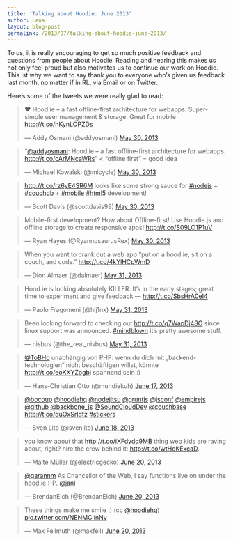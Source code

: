 ```yaml
---
title: 'Talking about Hoodie: June 2013'
author: Lena
layout: blog-post
permalink: /2013/07/talking-about-hoodie-june-2013/
---
```

To us, it is really encouraging to get so much positive feedback and questions from people about Hoodie. Reading and hearing this makes us not only feel proud but also motivates us to continue our work on Hoodie. This ist why we want to say thank you to everyone who’s given us feedback last month, no matter if in RL, via Email or on Twitter.

Here’s some of the tweets we were really glad to read:

<blockquote class="twitter-tweet">
  <p>
    ❤ Hood.ie &#8211; a fast offline-first architecture for webapps. Super-simple user management & storage. Great for mobile <a href="http://t.co/nKynLOPZDs">http://t.co/nKynLOPZDs</a>
  </p>

  <p>
    — Addy Osmani (@addyosmani) <a href="https://twitter.com/addyosmani/statuses/340094925997735936">May 30, 2013</a>
  </p>
</blockquote>

<!--more-->

<blockquote class="twitter-tweet">
  <p>
    “<a href="https://twitter.com/addyosmani">@addyosmani</a>: Hood.ie &#8211; a fast offline-first architecture for webapps. <a href="http://t.co/cArMNcaWRs">http://t.co/cArMNcaWRs</a>” < &#8220;offline first&#8221; = good idea
  </p>

  <p>
    — Michael Kowalski (@micycle) <a href="https://twitter.com/micycle/statuses/340098169612402690">May 30, 2013</a>
  </p>
</blockquote>

<blockquote class="twitter-tweet">
  <p>
    <a href="http://t.co/rz6yE4SR6M">http://t.co/rz6yE4SR6M</a> looks like some strong sauce for <a href="https://twitter.com/search?q=%23nodejs&src=hash">#nodejs</a> + <a href="https://twitter.com/search?q=%23couchdb&src=hash">#couchdb</a> + <a href="https://twitter.com/search?q=%23mobile&src=hash">#mobile</a> <a href="https://twitter.com/search?q=%23html5&src=hash">#html5</a> development!
  </p>

  <p>
    — Scott Davis (@scottdavis99) <a href="https://twitter.com/scottdavis99/statuses/340122071449358338">May 30, 2013</a>
  </p>
</blockquote>

<blockquote class="twitter-tweet">
  <p>
    Mobile-first development? How about Offline-first! Use Hoodie.js and offline storage to create responsive apps! <a href="http://t.co/S09LO1P1uV">http://t.co/S09LO1P1uV</a>
  </p>

  <p>
    — Ryan Hayes (@RyannosaurusRex) <a href="https://twitter.com/RyannosaurusRex/statuses/340131021704015872">May 30, 2013</a>
  </p>
</blockquote>

<blockquote class="twitter-tweet">
  <p>
    When you want to crank out a web app &#8220;put on a hood.ie, sit on a couch, and code.&#8221; <a href="http://t.co/4kYlHCpWmD">http://t.co/4kYlHCpWmD</a>
  </p>

  <p>
    — Dion Almaer (@dalmaer) <a href="https://twitter.com/dalmaer/statuses/340509799332581377">May 31, 2013</a>
  </p>
</blockquote>

<blockquote class="twitter-tweet">
  <p>
    Hood.ie is looking absolutely KILLER. It&#8217;s in the early stages; great time to experiment and give feedback &#8212; <a href="http://t.co/SbsHrA0eI4">http://t.co/SbsHrA0eI4</a>
  </p>

  <p>
    — Paolo Fragomeni (@hij1nx) <a href="https://twitter.com/hij1nx/statuses/340516201342058496">May 31, 2013</a>
  </p>
</blockquote>

<blockquote class="twitter-tweet">
  <p>
    Been looking forward to checking out <a href="http://t.co/q7WapDj48O">http://t.co/q7WapDj48O</a> since linux support was announced. <a href="https://twitter.com/search?q=%23mindblown&src=hash">#mindblown</a> it&#8217;s pretty awesome stuff.
  </p>

  <p>
    — nisbus (@the_real_nisbus) <a href="https://twitter.com/the_real_nisbus/statuses/340582807749419008">May 31, 2013</a>
  </p>
</blockquote>

<blockquote class="twitter-tweet">
  <p>
    <a href="https://twitter.com/ToBHo">@ToBHo</a> unabhängig von PHP: wenn du dich mit „backend-technologien“ nicht beschäftigen willst, könnte <a href="http://t.co/eoKXYZogbj">http://t.co/eoKXYZogbj</a> spannend sein :)
  </p>

  <p>
    — Hans-Christian Otto (@muhdiekuh) <a href="https://twitter.com/muhdiekuh/statuses/346535952589660160">June 17, 2013</a>
  </p>
</blockquote>

<blockquote class="twitter-tweet">
  <p>
    <a href="https://twitter.com/bocoup">@bocoup</a> <a href="https://twitter.com/hoodiehq">@hoodiehq</a> <a href="https://twitter.com/nodejitsu">@nodejitsu</a> <a href="https://twitter.com/gruntjs">@gruntjs</a> <a href="https://twitter.com/jsconf">@jsconf</a> <a href="https://twitter.com/EmpireJS">@empirejs</a> <a href="https://twitter.com/github">@github</a> <a href="https://twitter.com/backbone_js">@backbone_js</a> <a href="https://twitter.com/SoundCloudDev">@SoundCloudDev</a> <a href="https://twitter.com/couchbase">@couchbase</a> <a href="http://t.co/duOxSrldfz">http://t.co/duOxSrldfz</a> <a href="https://twitter.com/search?q=%23stickers&src=hash">#stickers</a>
  </p>

  <p>
    — Sven Lito (@svenlito) <a href="https://twitter.com/svenlito/statuses/347013926405423104">June 18, 2013</a>
  </p>
</blockquote>

<blockquote class="twitter-tweet">
  <p>
    you know about that <a href="http://t.co/iXFdydq9MB">http://t.co/iXFdydq9MB</a> thing web kids are raving about, right? hire the crew behind it: <a href="http://t.co/wtHoKExcaD">http://t.co/wtHoKExcaD</a>.
  </p>

  <p>
    — Malte Müller (@electricgecko) <a href="https://twitter.com/electricgecko/statuses/347777191670607872">June 20, 2013</a>
  </p>
</blockquote>

<blockquote class="twitter-tweet">
  <p>
    <a href="https://twitter.com/garannm">@garannm</a> As Chancellor of the Web, I say functions live on under the hood.ie :-P. <a href="https://twitter.com/janl">@janl</a>
  </p>

  <p>
    — BrendanEich (@BrendanEich) <a href="https://twitter.com/BrendanEich/statuses/347804461944684544">June 20, 2013</a>
  </p>
</blockquote>

<blockquote class="twitter-tweet">
  <p>
    These things make me smile :) (cc <a href="https://twitter.com/hoodiehq">@hoodiehq</a>) <a href="http://t.co/NENMCIinNv">pic.twitter.com/NENMCIinNv</a>
  </p>

  <p>
    — Max Fellmuth (@maxfell) <a href="https://twitter.com/maxfell/statuses/347829369642819584">June 20, 2013</a>
  </p>
</blockquote>